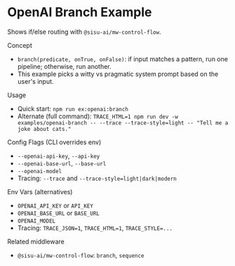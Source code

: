 # OpenAI Branch Example

Shows if/else routing with `@sisu-ai/mw-control-flow`.

Concept
- `branch(predicate, onTrue, onFalse)`: if input matches a pattern, run one pipeline; otherwise, run another.
- This example picks a witty vs pragmatic system prompt based on the user's input.

Usage
- Quick start: `npm run ex:openai:branch`
- Alternate (full command): `TRACE_HTML=1 npm run dev -w examples/openai-branch -- --trace --trace-style=light -- "Tell me a joke about cats."`

Config Flags (CLI overrides env)
- `--openai-api-key`, `--api-key`
- `--openai-base-url`, `--base-url`
- `--openai-model`
- Tracing: `--trace` and `--trace-style=light|dark|modern`

Env Vars (alternatives)
- `OPENAI_API_KEY` or `API_KEY`
- `OPENAI_BASE_URL` or `BASE_URL`
- `OPENAI_MODEL`
- Tracing: `TRACE_JSON=1`, `TRACE_HTML=1`, `TRACE_STYLE=...`

Related middleware
- `@sisu-ai/mw-control-flow`: `branch`, `sequence`
